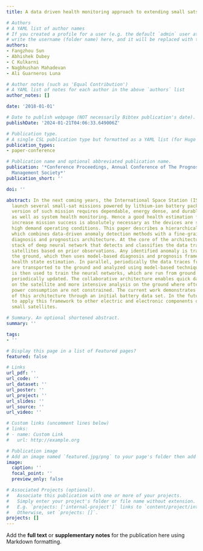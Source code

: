 ```yaml
---
title: A data driven health monitoring approach to extending small sats mission

# Authors
# A YAML list of author names
# If you created a profile for a user (e.g. the default `admin` user at `content/authors/admin/`), 
# write the username (folder name) here, and it will be replaced with their full name and linked to their profile.
authors:
- Fangzhou Sun
- Abhishek Dubey
- C Kulkarni
- Nagbhushan Mahadevan
- Ali Guarneros Luna

# Author notes (such as 'Equal Contribution')
# A YAML list of notes for each author in the above `authors` list
author_notes: []

date: '2018-01-01'

# Date to publish webpage (NOT necessarily Bibtex publication's date).
publishDate: '2024-01-21T04:06:33.649006Z'

# Publication type.
# A single CSL publication type but formatted as a YAML list (for Hugo requirements).
publication_types:
- paper-conference

# Publication name and optional abbreviated publication name.
publication: '*Conference Proceedings, Annual Conference of The Prognostics And Health
  Management Society*'
publication_short: ''

doi: ''

abstract: In the next coming years, the International Space Station (ISS) plans to
  launch several small-sat missions powered by lithium-ion battery packs. An extended
  version of such mission requires dependable, energy dense, and durable power sources
  as well as system health monitoring. Hence a good health estimation framework to
  increase mission success is absolutely necessary as the devices are subjected to
  high demand operating conditions. This paper describes a hierarchical architecture
  which combines data-driven anomaly detection methods with a fine-grained model-based
  diagnosis and prognostics architecture. At the core of the architecture is a distributed
  stack of deep neural network that detects and classifies the data traces from nearby
  satellites based on prior observations. Any identified anomaly is transmitted to
  the ground, which then uses model-based diagnosis and prognosis framework to make
  health state estimation. In parallel, periodically the data traces from the satellites
  are transported to the ground and analyzed using model-based techniques. This data
  is then used to train the neural networks, which are run from ground systems and
  periodically updated. The collaborative architecture enables quick data-driven inference
  on the satellite and more intensive analysis on the ground where often time and
  power consumption are not constrained. The current work demonstrates implementation
  of this architecture through an initial battery data set. In the future we propose
  to apply this framework to other electric and electronic components on-board the
  small satellites.

# Summary. An optional shortened abstract.
summary: ''

tags:
- ''

# Display this page in a list of Featured pages?
featured: false

# Links
url_pdf: ''
url_code: ''
url_dataset: ''
url_poster: ''
url_project: ''
url_slides: ''
url_source: ''
url_video: ''

# Custom links (uncomment lines below)
# links:
# - name: Custom Link
#   url: http://example.org

# Publication image
# Add an image named `featured.jpg/png` to your page's folder then add a caption below.
image:
  caption: ''
  focal_point: ''
  preview_only: false

# Associated Projects (optional).
#   Associate this publication with one or more of your projects.
#   Simply enter your project's folder or file name without extension.
#   E.g. `projects: ['internal-project']` links to `content/project/internal-project/index.md`.
#   Otherwise, set `projects: []`.
projects: []
---
```


Add the **full text** or **supplementary notes** for the publication here using Markdown formatting.
